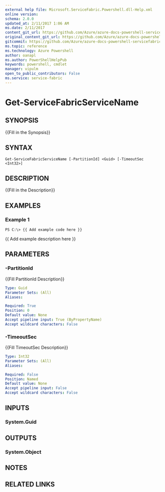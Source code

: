 ```yaml
---
external help file: Microsoft.ServiceFabric.Powershell.dll-Help.xml
online version: 
schema: 2.0.0
updated_at: 2/11/2017 1:06 AM
ms.date: 2/11/2017
content_git_url: https://github.com/Azure/azure-docs-powershell-servicefabric/blob/master/Service-Fabric-cmdlets/ServiceFabric/vlatest/Get-ServiceFabricServiceName.md
original_content_git_url: https://github.com/Azure/azure-docs-powershell-servicefabric/blob/master/Service-Fabric-cmdlets/ServiceFabric/vlatest/Get-ServiceFabricServiceName.md
gitcommit: https://github.com/Azure/azure-docs-powershell-servicefabric/blob/adc9d0493dd8c46d12f3d4f6d90a3d7c09b76965/Service-Fabric-cmdlets/ServiceFabric/vlatest/Get-ServiceFabricServiceName.md
ms.topic: reference
ms.technology: Azure Powershell
author: oanapl
ms.author: PowerShellHelpPub
keywords: powershell, cmdlet
manager: vipulm
open_to_public_contributors: False
ms.service: service-fabric
---
```


# Get-ServiceFabricServiceName

## SYNOPSIS
{{Fill in the Synopsis}}

## SYNTAX

```
Get-ServiceFabricServiceName [-PartitionId] <Guid> [-TimeoutSec <Int32>]
```

## DESCRIPTION
{{Fill in the Description}}

## EXAMPLES

### Example 1
```
PS C:\> {{ Add example code here }}
```

{{ Add example description here }}

## PARAMETERS

### -PartitionId
{{Fill PartitionId Description}}

```yaml
Type: Guid
Parameter Sets: (All)
Aliases: 

Required: True
Position: 0
Default value: None
Accept pipeline input: True (ByPropertyName)
Accept wildcard characters: False
```

### -TimeoutSec
{{Fill TimeoutSec Description}}

```yaml
Type: Int32
Parameter Sets: (All)
Aliases: 

Required: False
Position: Named
Default value: None
Accept pipeline input: False
Accept wildcard characters: False
```

## INPUTS

### System.Guid


## OUTPUTS

### System.Object

## NOTES

## RELATED LINKS

